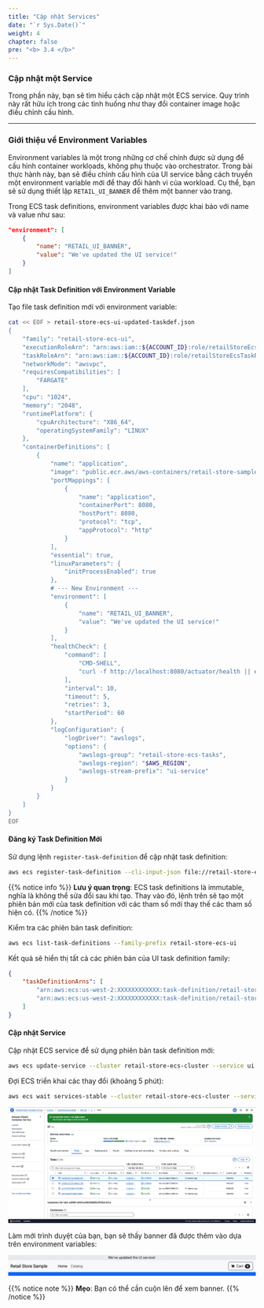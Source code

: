 ```yaml
---
title: "Cập nhật Services"
date: "`r Sys.Date()`"
weight: 4
chapter: false
pre: "<b> 3.4 </b>"
---
```


### Cập nhật một Service

Trong phần này, bạn sẽ tìm hiểu cách cập nhật một ECS service. Quy trình này rất hữu ích trong các tình huống như thay đổi container image hoặc điều chỉnh cấu hình.

---
### Giới thiệu về Environment Variables

Environment variables là một trong những cơ chế chính được sử dụng để cấu hình container workloads, không phụ thuộc vào orchestrator. Trong bài thực hành này, bạn sẽ điều chỉnh cấu hình của UI service bằng cách truyền một environment variable mới để thay đổi hành vi của workload. Cụ thể, bạn sẽ sử dụng thiết lập `RETAIL_UI_BANNER` để thêm một banner vào trang.

Trong ECS task definitions, environment variables được khai báo với name và value như sau:

```json
"environment": [
    {
        "name": "RETAIL_UI_BANNER", 
        "value": "We've updated the UI service!"
    }
]
```

#### Cập nhật Task Definition với Environment Variable

Tạo file task definition mới với environment variable:

```bash
cat << EOF > retail-store-ecs-ui-updated-taskdef.json
{
    "family": "retail-store-ecs-ui",
    "executionRoleArn": "arn:aws:iam::${ACCOUNT_ID}:role/retailStoreEcsTaskExecutionRole",
    "taskRoleArn": "arn:aws:iam::${ACCOUNT_ID}:role/retailStoreEcsTaskRole",
    "networkMode": "awsvpc",
    "requiresCompatibilities": [
        "FARGATE"
    ],
    "cpu": "1024",
    "memory": "2048",
    "runtimePlatform": {
        "cpuArchitecture": "X86_64",
        "operatingSystemFamily": "LINUX"
    },
    "containerDefinitions": [
        {
            "name": "application",
            "image": "public.ecr.aws/aws-containers/retail-store-sample-ui:0.7.0",
            "portMappings": [
                {
                    "name": "application", 
                    "containerPort": 8080,
                    "hostPort": 8080,
                    "protocol": "tcp",
                    "appProtocol": "http"
                }
            ],
            "essential": true,
            "linuxParameters": {
                "initProcessEnabled": true
            },
            # --- New Environment ---
            "environment": [
                {
                    "name": "RETAIL_UI_BANNER",
                    "value": "We've updated the UI service!"
                }
            ],
            "healthCheck": {
                "command": [
                    "CMD-SHELL",
                    "curl -f http://localhost:8080/actuator/health || exit 1"
                ],
                "interval": 10,
                "timeout": 5,
                "retries": 3,
                "startPeriod": 60
            },
            "logConfiguration": {
                "logDriver": "awslogs",
                "options": {
                    "awslogs-group": "retail-store-ecs-tasks",
                    "awslogs-region": "$AWS_REGION",
                    "awslogs-stream-prefix": "ui-service"
                }
            }
        }
    ]
}
EOF
```

#### Đăng ký Task Definition Mới

Sử dụng lệnh `register-task-definition` để cập nhật task definition:

```bash
aws ecs register-task-definition --cli-input-json file://retail-store-ecs-ui-updated-taskdef.json
```

{{% notice info %}}
**Lưu ý quan trọng**: ECS task definitions là immutable, nghĩa là không thể sửa đổi sau khi tạo. Thay vào đó, lệnh trên sẽ tạo một phiên bản mới của task definition với các tham số mới thay thế các tham số hiện có.
{{% /notice %}}

Kiểm tra các phiên bản task definition:

```bash
aws ecs list-task-definitions --family-prefix retail-store-ecs-ui
```

Kết quả sẽ hiển thị tất cả các phiên bản của UI task definition family:

```json
{
    "taskDefinitionArns": [
        "arn:aws:ecs:us-west-2:XXXXXXXXXXXX:task-definition/retail-store-ecs-ui:1",
        "arn:aws:ecs:us-west-2:XXXXXXXXXXXX:task-definition/retail-store-ecs-ui:2"
    ]
}
```

#### Cập nhật Service

Cập nhật ECS service để sử dụng phiên bản task definition mới:

```bash
aws ecs update-service --cluster retail-store-ecs-cluster --service ui --task-definition retail-store-ecs-ui
```

Đợi ECS triển khai các thay đổi (khoảng 5 phút):

```bash
aws ecs wait services-stable --cluster retail-store-ecs-cluster --services ui
```

![alt text](image-1.png)

Làm mới trình duyệt của bạn, bạn sẽ thấy banner đã được thêm vào dựa trên environment variables:

![alt text](image-2.png)

{{% notice note %}}
**Mẹo**: Bạn có thể cần cuộn lên để xem banner.
{{% /notice %}}
